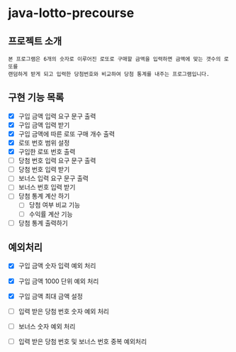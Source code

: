 # java-lotto-precourse

## 프로젝트 소개
    본 프로그램은 6개의 숫자로 이루어진 로또로 구매할 금액을 입력하면 금액에 맞는 갯수의 로또를 
    랜덤하게 받게 되고 입력한 당첨번호와 비교하여 당첨 통계를 내주는 프로그램입니다. 


## 구현 기능 목록
- [X] 구입 금액 입력 요구 문구 출력
- [X] 구입 금액 입력 받기
- [X] 구입 금액에 따른 로또 구매 개수 출력
- [X] 로또 번호 범위 설정
- [X] 구입한 로또 번호 출력
- [ ] 당첨 번호 입력 요구 문구 출력
- [ ] 당첨 번호 입력 받기
- [ ] 보너스 입력 요구 문구 출력
- [ ] 보너스 번호 입력 받기
- [ ] 당첨 통계 계산 하기
    - [ ] 당첨 여부 비교 기능
    - [ ] 수익률 계산 기능
- [ ] 당첨 통계 출력하기

## 예외처리
- [X] 구입 금액 숫자 입력 예외 처리
- [X] 구입 금액 1000 단위 예외 처리
- [X] 구입 금액 최대 금액 설정
- [ ] 입력 받은 당첨 번호 숫자 예외 처리
- [ ] 보너스 숫자 예외 처리
- [ ] 입력 받은 당첨 번호 및 보너스 번호 중복 예외처리

